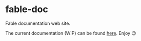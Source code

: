 # fable-doc
Fable documentation web site. 

The current documentation (WIP) can be found [here](https://github.com/fable-compiler/fable-doc/wiki/Fable-Documentation). Enjoy :wink:
